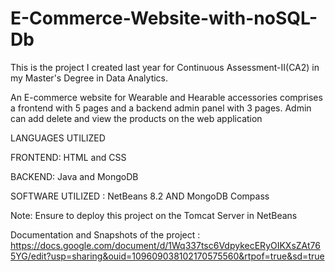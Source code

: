 # E-Commerce-Website-with-noSQL-Db

This is the project I created last year for Continuous Assessment-II(CA2) in my Master's Degree in Data Analytics.

An E-commerce website for Wearable and Hearable accessories comprises a frontend with 5 pages and a backend admin panel with 3 pages.
Admin can add delete and view the products on the web application

LANGUAGES UTILIZED

FRONTEND: HTML and CSS

BACKEND: Java and MongoDB

SOFTWARE UTILIZED : 
NetBeans 8.2 AND MongoDB Compass

Note: Ensure to deploy this project on the Tomcat Server in NetBeans

Documentation and Snapshots of the project : https://docs.google.com/document/d/1Wq337tsc6VdpykecERyOIKXsZAt765YG/edit?usp=sharing&ouid=109609038102170575560&rtpof=true&sd=true


















